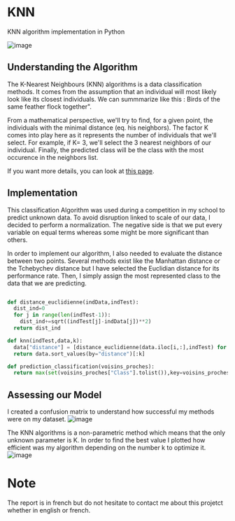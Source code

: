 # KNN

KNN algorithm implementation in Python

![image](https://user-images.githubusercontent.com/51094403/136416903-78eb3d71-e532-4c63-b1ba-b2b2bcfa194f.png)

## Understanding the Algorithm

The K-Nearest Neighbours (KNN) algorithms is a data classification methods. It comes from the assumption that an individual will most likely look like its closest individuals. We can summmarize like this : Birds of the same feather flock together".

From a mathematical perspective, we'll try to find, for a given point, the individuals with the minimal distance (eq. his neighbors). The factor K comes into play here as it represents the number of individuals that we'll select. For example, if K= 3, we'll select the 3 nearest neighbors of our individual. Finally, the predicted class will be the class with the most occurence in the neighbors list.

If you want more details, you can look at [this page](https://medium.com/@springboard_ind/knn-machine-learning-algorithm-explained-596d60336076).

## Implementation 

This classification Algorithm was used during a competition in my school to predict unknown data.
To avoid disruption linked to scale of our data, I decided to perform a normalization. The negative side is that we put every variable on equal terms whereas some might be more significant than others.

In order to implement our algorithm, I also needed to evaluate the distance between two points. Several methods exist like the Manhattan distance or the Tchebychev distance but I have selected the Euclidian distance for its performance rate.
Then, I simply assign the most represented class to the data that we are predicting.

```python

def distance_euclidienne(indData,indTest):
  dist_ind=0
  for j in range(len(indTest-1)):
    dist_ind+=sqrt((indTest[j]-indData[j])**2)
  return dist_ind

def knn(indTest,data,k):
  data["distance"] = [distance_euclidienne(data.iloc[i,:],indTest) for i in range(len(data))]
  return data.sort_values(by="distance")[:k]

def prediction_classification(voisins_proches):
  return max(set(voisins_proches["Class"].tolist()),key=voisins_proches["Class"].tolist().count)
```

## Assessing our Model

I created a confusion matrix to understand how successful my methods were on my dataset.
![image](https://user-images.githubusercontent.com/51094403/136416765-f62251c4-be86-40ed-b4b5-dc660a907a1f.png)

The KNN algorithms is a non-parametric method which means that the only unknown parameter is K. In order to find the best value I plotted how efficient was my algorithm depending on the number k to optimize it.
![image](https://user-images.githubusercontent.com/51094403/136416830-20815e99-d07e-4af9-a74a-4b77b4dc8240.png)


# Note
The report is in french but do not hesitate to contact me about this projetct whether in english or french.
